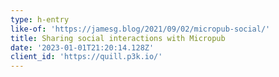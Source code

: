 ```yaml
---
type: h-entry
like-of: 'https://jamesg.blog/2021/09/02/micropub-social/'
title: Sharing social interactions with Micropub
date: '2023-01-01T21:20:14.128Z'
client_id: 'https://quill.p3k.io/'
---
```


